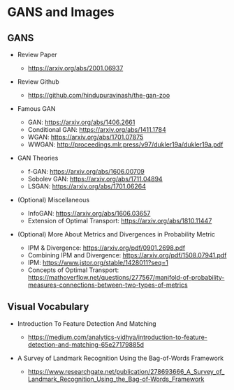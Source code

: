 # GANS and Images

## GANS

* Review Paper
  * https://arxiv.org/abs/2001.06937
  
* Review Github
  * https://github.com/hindupuravinash/the-gan-zoo

* Famous GAN
  * GAN: https://arxiv.org/abs/1406.2661
  * Conditional GAN: https://arxiv.org/abs/1411.1784
  * WGAN: https://arxiv.org/abs/1701.07875
  * WWGAN: http://proceedings.mlr.press/v97/dukler19a/dukler19a.pdf

* GAN Theories
  * f-GAN: https://arxiv.org/abs/1606.00709
  * Sobolev GAN: https://arxiv.org/abs/1711.04894
  * LSGAN: https://arxiv.org/abs/1701.06264
  
* (Optional) Miscellaneous
  * InfoGAN: https://arxiv.org/abs/1606.03657
  * Extension of Optimal Transport: https://arxiv.org/abs/1810.11447
  
* (Optional) More About Metrics and Divergences in Probability Metric
  * IPM & Divergence: https://arxiv.org/pdf/0901.2698.pdf
  * Combining IPM and Divergence: https://arxiv.org/pdf/1508.07941.pdf
  * IPM: https://www.jstor.org/stable/1428011?seq=1
  * Concepts of Optimal Transport: https://mathoverflow.net/questions/277567/manifold-of-probability-measures-connections-between-two-types-of-metrics


## Visual Vocabulary

* Introduction To Feature Detection And Matching
  * https://medium.com/analytics-vidhya/introduction-to-feature-detection-and-matching-65e27179885d
  
* A Survey of Landmark Recognition Using the Bag-of-Words Framework
  * https://www.researchgate.net/publication/278693666_A_Survey_of_Landmark_Recognition_Using_the_Bag-of-Words_Framework
